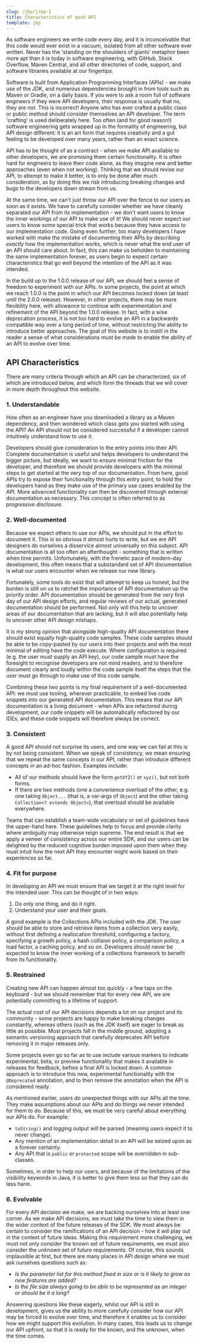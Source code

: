 ```yaml
---
slug: /jbp/jlbp-1
title: Characteristics of good API
template: jbp
---
```


As software engineers we write code every day, and it is inconceivable that this code would ever exist in a vacuum, isolated from all other software ever written. Never has the 'standing on the shoulders of giants' metaphor been more apt than it is today in software engineering, with GitHub, Stack Overflow, Maven Central, and all other directories of code, support, and software libraries available at our fingertips.

Software is built from Application Programming Interfaces (APIs) - we make use of the JDK, and numerous dependencies brought in from tools such as Maven or Gradle, on a daily basis. If you were to ask a room full of software engineers if they were API developers, their response is usually that no, they are not. This is incorrect! Anyone who has ever crafted a public class or public method should consider themselves an API developer. The term 'crafting' is used deliberately here. Too often (and for good reason!) software engineering gets wrapped up in the formality of engineering, but API design different: it is an art form that requires creativity and a gut feeling to be developed over many years, rather than an exact science.

API has to be thought of as a contract - when we make API available to other developers, we are promising them certain functionality. It is often hard for engineers to leave their code alone, as they imagine new and better approaches (even when not working). Thinking that we should revise our API, to attempt to make it better, is to only be done after much consideration, as by doing this we risk introducing breaking changes and bugs to the developers down stream from us.

At the same time, we can't just throw our API over the fence to our users as soon as it exists. We have to carefully consider whether we have cleanly separated our API from its implementation - we don't want users to know the inner workings of our API to make use of it! We should never expect our users to know some special trick that works because they have access to our implementation code. Going even further, too many developers I have worked with make the mistake of documenting their APIs by describing *exactly* how the implementation works, which is never what the end user of an API should care about. In fact, this can make us beholden to maintaining the same implementation forever, as users begin to expect certain characteristics that go well beyond the intention of the API as it was intended.

In the build up to the 1.0.0 release of our API, we should feel a sense of freedom to experiment with our APIs. In some projects, the point at which we reach 1.0.0 is the point in which our API becomes locked down (at least until the 2.0.0 release). However, in other projects, there may be more flexibility here, with allowance to continue with experimentation and refinement of the API beyond the 1.0.0 release. In fact, with a wise deprecation process, it is not too hard to evolve an API in a backwards compatible way over a long period of time, without restricting the ability to introduce better approaches. The goal of this website is to instill in the reader a sense of what considerations must be made to enable the ability of an API to evolve over time.

## API Characteristics

There are many criteria through which an API can be characterized, six of which are introduced below, and which form the threads that we will cover in more depth throughout this website.

### 1. Understandable

How often as an engineer have you downloaded a library as a Maven dependency, and then wondered which class gets you started with using the API? An API should not be considered successful if a developer cannot intuitively understand how to use it.

Developers should give consideration to the entry points into their API. Complete documentation is useful and helps developers to understand the bigger picture, but ideally, we want to ensure minimal friction for the developer, and therefore we should provide developers with the minimal steps to get started at the very top of our documentation. From here, good APIs try to expose their functionality through this entry point, to hold the developers hand as they make use of the primary use cases enabled by the API. More advanced functionality can then be discovered through external documentation as necessary. This concept is often referred to as *progressive disclosure*.

### 2. Well-documented

Because we expect others to use our APIs, we should put in the effort to document it. This is so obvious it almost hurts to write, but we are API designers do ourselves a disservice almost universally on this subject. API documentation is all too often an afterthought - something that is written when time permits. Unfortunately, with the frenetic pace of modern-day development, this often means that a substandard set of API documentation is what our users encounter when we release our new library.

Fortunately, some tools do exist that will attempt to keep us honest, but the burden is still on us to ratchet the importance of API documentation up the priority order. API documentation should be generated from the very first day of our API design efforts, and regular reviews of our actual, generated documentation should be performed. Not only will this help to uncover areas of our documentation that are lacking, but it will also potentially help to uncover other API design mishaps.

It is my strong opinion that alongside high-quality API documentation there should exist equally high-quality code samples. These code samples should be able to be copy-pasted by our users into their projects and with the most minimal of editing have the code execute. Where configuration is required (e.g. the user must supply an API key), our code sample must have the foresight to recognise developers are not mind readers, and to therefore document clearly and loudly within the code sample itself the steps that the user must go through to make use of this code sample.

Combining these two points is my final requirement of a well-documented API: we must use tooling, wherever practicable, to embed live code snippets *into* our generated API documentation. This means that our API documentation is a living document - when APIs are refactored during development, our code snippets will be automatically refactored by our IDEs, and these code snippets will therefore always be correct.

### 3. Consistent

A good API should not surprise its users, and one way we can fail at this is by not being consistent. When we speak of consistency, we mean ensuring that we repeat the same concepts in our API, rather than introduce different concepts in an ad-hoc fashion. Examples include:

* All of our methods should have the form `getXYZ()` or `xyz()`, but not both forms.
* If there are two methods (one a convenience overload of the other, e.g. one taking `Object...` (that is, a var-args of `Object`) and the other taking `Collection<? extends Object>`), that overload should be available everywhere.

Teams that can establish a team-wide vocabulary or set of guidelines have the upper-hand here. These guidelines help to focus and provide clarity where ambiguity may otherwise reign supreme. The end result is that we apply a veneer of consistency across our entire SDK, and our users can be delighted by the reduced cognitive burden imposed upon them when they must intuit how the next API they encounter might work based on their experiences so far.

### 4. Fit for purpose

In developing an API we must ensure that we target it at the right level for the intended user. This can be thought of in two ways:

1. Do only one thing, and do it right.
2. Understand your user and their goals.

A good example is the Collections APIs included with the JDK. The user should be able to store and retrieve items from a collection very easily, without first defining a reallocation threshold, configuring a factory, specifying a growth policy, a hash collision policy, a comparison policy, a load factor, a caching policy, and so on. Developers should never be expected to know the inner working of a collections framework to benefit from its functionality.

### 5. Restrained

Creating new API can happen almost too quickly - a few taps on the keyboard - but we should remember that for every new API, we are potentially committing to a lifetime of support.

The actual cost of our API decisions depends a lot on our project and its community - some projects are happy to make breaking changes constantly, whereas others (such as the JDK itself) are eager to break as little as possible. Most projects fall in the middle ground, adopting a semantic versioning approach that carefully deprecates API before removing it in major releases only.

Some projects even go so far as to use include various markers to indicate experimental, beta, or preview functionality that makes it available in releases for feedback, before a final API is locked down. A common approach is to introduce this new, experimental functionality with the `@Deprecated` annotation, and to then remove the annotation when the API is considered ready.

As mentioned earlier, users do unexpected things with our APIs all the time. They make assumptions about our APIs and do things we never intended for them to do. Because of this, we must be very careful about everything our APIs do. For example:

* `toString()` and logging output will be parsed (meaning users expect it to never change).
* Any mention of an implementation detail in an API will be seized upon as a forever certainty.
* Any API that is `public` or `protected` scope will be overridden in sub-classes.

Sometimes, in order to help our users, and because of the limitations of the visibility keywords in Java, it is better to give them less so that they can do less harm.

### 6. Evolvable

For every API decision we make, we are backing ourselves into at least one corner. As we make API decisions, we must take the time to view them in the wider context of the future releases of the SDK. We must always be certain to consider the ramifications of an API decision - how it will play out in the context of future ideas. Making this requirement more challenging, we must not only consider the known set of future requirements, we must also consider the *unknown* set of future requirements. Of course, this sounds implausible at first, but there are many places in API design where we must ask ourselves questions such as:

* *Is the parameter list for this method fixed in size or is it likely to grow as new features are added?*
* *Is the file size always going to be able to be represented as an integer or should be it a long?*

Answering questions like these eagerly, whilst our API is still in development, gives us the ability to more carefully consider how our API may be forced to evolve over time, and therefore it enables us to consider how we might support this evolution. In many cases, this leads us to change our API upfront, so that it is ready for the known, and the unknown, when the time comes.
